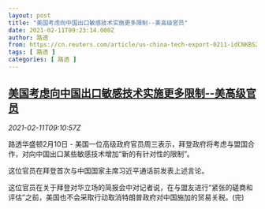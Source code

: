 ```yaml
---
layout: post
title: "美国考虑向中国出口敏感技术实施更多限制--美高级官员"
date: 2021-02-11T09:23:14.000Z
author: 路透
from: https://cn.reuters.com/article/us-china-tech-export-0211-idCNKBS2AB0UD
tags: [ 路透 ]
categories: [ 路透 ]
---
```

<!--1613035394000-->
[美国考虑向中国出口敏感技术实施更多限制--美高级官员](https://cn.reuters.com/article/us-china-tech-export-0211-idCNKBS2AB0UD)
------

<div>
<div><i>2021-02-11T09:10:57Z</i></div><p>路透华盛顿2月10日 - 美国一位高级政府官员周三表示，拜登政府将考虑与盟国合作，对向中国出口某些敏感技术增加“新的有针对性的限制”。</p><p>这位官员在拜登首次与中国国家主席习近平通话前发表上述言论。</p><p>这位官员在关于拜登对华立场的简报会中对记者说，在与盟友进行“紧张的磋商和评估”之前，美国也不会采取行动取消特朗普政府对中国施加的贸易关税。(完)</p>
</div>
